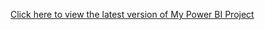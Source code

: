 [Click here to view the latest version of My Power BI Project](https://docs.google.com/document/d/e/2PACX-1vTmzXd2EgyoNjbv625HRbkPazRBzG0S50C0husMPY5RBAJMpcRWyvqK57xQ8UV4zUxNFmgNyCNfP03G/pub)
